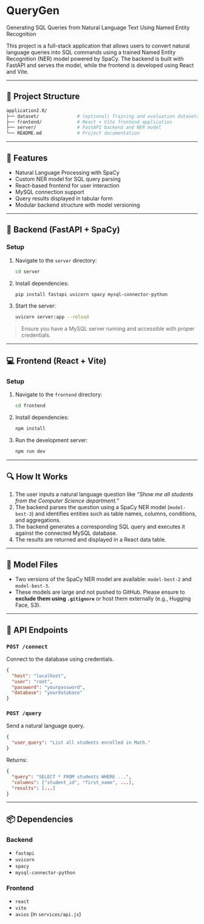 # QueryGen

Generating SQL Queries from Natural
Language Text Using Named Entity Recognition

This project is a full-stack application that allows users to convert natural language queries into SQL commands using a trained Named Entity Recognition (NER) model powered by SpaCy. The backend is built with FastAPI and serves the model, while the frontend is developed using React and Vite.

---

## 📁 Project Structure

```bash
application2.0/
├── dataset/              # (optional) Training and evaluation datasets for NER
├── frontend/             # React + Vite frontend application
├── server/               # FastAPI backend and NER model
└── README.md             # Project documentation
```

---

## 🚀 Features

- Natural Language Processing with SpaCy
- Custom NER model for SQL query parsing
- React-based frontend for user interaction
- MySQL connection support
- Query results displayed in tabular form
- Modular backend structure with model versioning

---

## 🧠 Backend (FastAPI + SpaCy)

### Setup

1. Navigate to the `server` directory:

   ```bash
   cd server
   ```

2. Install dependencies:

   ```bash
   pip install fastapi uvicorn spacy mysql-connector-python
   ```

3. Start the server:

   ```bash
   uvicorn server:app --reload
   ```

> Ensure you have a MySQL server running and accessible with proper credentials.

---

## 💻 Frontend (React + Vite)

### Setup

1. Navigate to the `frontend` directory:

   ```bash
   cd frontend
   ```

2. Install dependencies:

   ```bash
   npm install
   ```

3. Run the development server:

   ```bash
   npm run dev
   ```

---

## 🔍 How It Works

1. The user inputs a natural language question like _“Show me all students from the Computer Science department.”_
2. The backend parses the question using a SpaCy NER model (`model-best-3`) and identifies entities such as table names, columns, conditions, and aggregations.
3. The backend generates a corresponding SQL query and executes it against the connected MySQL database.
4. The results are returned and displayed in a React data table.

---

## 🔐 Model Files

- Two versions of the SpaCy NER model are available: `model-best-2` and `model-best-3`.
- These models are large and not pushed to GitHub. Please ensure to **exclude them using `.gitignore`** or host them externally (e.g., Hugging Face, S3).

---

## 📄 API Endpoints

### `POST /connect`

Connect to the database using credentials.

```json
{
  "host": "localhost",
  "user": "root",
  "password": "yourpassword",
  "database": "yourdatabase"
}
```

### `POST /query`

Send a natural language query.

```json
{
  "user_query": "List all students enrolled in Math."
}
```

Returns:

```json
{
  "query": "SELECT * FROM students WHERE ...",
  "columns": ["student_id", "first_name", ...],
  "results": [...]
}
```

---

## 📦 Dependencies

### Backend

- `fastapi`
- `uvicorn`
- `spacy`
- `mysql-connector-python`

### Frontend

- `react`
- `vite`
- `axios` (in `services/api.js`)
